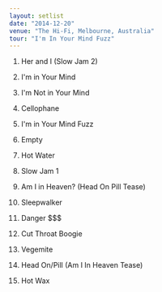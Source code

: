 ```yaml
---
layout: setlist
date: "2014-12-20"
venue: "The Hi-Fi, Melbourne, Australia"
tour: "I'm In Your Mind Fuzz"
---
```



 1. Her and I (Slow Jam 2)

 2. I'm in Your Mind

 3. I'm Not in Your Mind

 4. Cellophane

 5. I'm in Your Mind Fuzz

 6. Empty

 7. Hot Water

 8. Slow Jam 1

 9. Am I in Heaven?
    (Head On Pill Tease)

10. Sleepwalker

11. Danger $$$

12. Cut Throat Boogie

13. Vegemite

14. Head On/Pill
    (Am I In Heaven Tease)

15. Hot Wax


